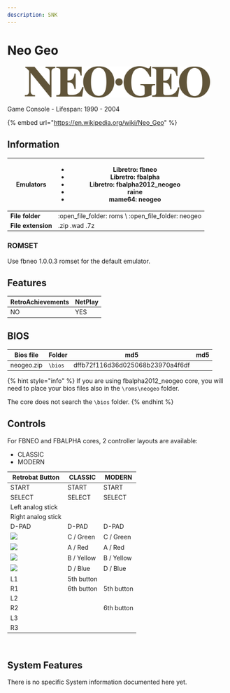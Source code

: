 ```yaml
---
description: SNK
---
```


# Neo Geo

<div align="left">

<figure><img src="https://raw.githubusercontent.com/fabricecaruso/es-theme-carbon/52ff37c9e265587d006945a2ba695b5a962b3a3d/art/logos/neogeo.svg" alt=""><figcaption></figcaption></figure>

</div>

Game Console - Lifespan: 1990 - 2004

{% embed url="https://en.wikipedia.org/wiki/Neo_Geo" %}

## Information

| **Emulators**      | <ul><li>Libretro: fbneo</li><li>Libretro: fbalpha</li><li>Libretro: fbalpha2012_neogeo</li><li>raine</li><li>mame64: neogeo</li></ul> |
| ------------------ | ------------------------------------------------------------------------------------------------------------------------------------- |
| **File folder**    | :open\_file\_folder: roms \ :open\_file\_folder: neogeo                                                                               |
| **File extension** | .zip .wad .7z                                                                                                                         |

### ROMSET&#x20;

Use fbneo 1.0.0.3 romset for the default emulator.

## Features

| RetroAchievements | NetPlay |
| ----------------- | ------- |
| NO                | YES     |

## BIOS

<table><thead><tr><th>Bios file</th><th>Folder</th><th>md5</th><th data-hidden>md5</th></tr></thead><tbody><tr><td>neogeo.zip</td><td><code>\bios</code></td><td>dffb72f116d36d025068b23970a4f6df</td><td></td></tr></tbody></table>

{% hint style="info" %}
If you are using fbalpha2012\_neogeo core, you will need to place your bios files also in the `\roms\neogeo` folder.

The core does not search the `\bios` folder.
{% endhint %}

## Controls

For FBNEO and FBALPHA cores, 2 controller layouts are available:

* CLASSIC
* MODERN

| Retrobat Button                                          | CLASSIC    | MODERN     |
| -------------------------------------------------------- | ---------- | ---------- |
| START                                                    | START      | START      |
| SELECT                                                   | SELECT     | SELECT     |
| Left analog stick                                        |            |            |
| Right analog stick                                       |            |            |
| D-PAD                                                    | D-PAD      | D-PAD      |
| ![](<../../../../.gitbook/assets/image (2) (1) (1).png>) | C / Green  | C / Green  |
| ![](<../../../../.gitbook/assets/image (1) (2) (1).png>) | A / Red    | A / Red    |
| ![](<../../../../.gitbook/assets/image (4) (1).png>)     | B / Yellow | B / Yellow |
| ![](<../../../../.gitbook/assets/image (3) (1) (2).png>) | D / Blue   | D / Blue   |
| L1                                                       | 5th button |            |
| R1                                                       | 6th button | 5th button |
| L2                                                       |            |            |
| R2                                                       |            | 6th button |
| L3                                                       |            |            |
| R3                                                       |            |            |

<div align="left">

<figure><img src="https://i.imgur.com/6BAcHeJ.png" alt=""><figcaption></figcaption></figure>

</div>

## System Features

There is no specific System information documented here yet.
